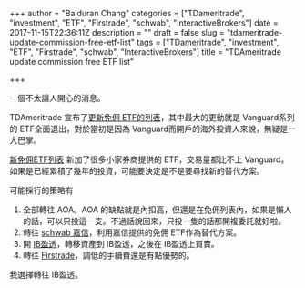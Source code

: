 +++
author = "Balduran Chang"
categories = ["TDameritrade", "investment", "ETF", "Firstrade", "schwab", "InteractiveBrokers"]
date = 2017-11-15T22:36:11Z
description = ""
draft = false
slug = "tdameritrade-update-commission-free-etf-list"
tags = ["TDameritrade", "investment", "ETF", "Firstrade", "schwab", "InteractiveBrokers"]
title = "TDAmeritrade update commission free ETF list"

+++


一個不太讓人開心的消息。

TDAmeritrade 宣布了[更新免佣 ETF的列表](https://www.tdameritrade.com/retail-en_us/resources/pdf/TDA1000835.pdf)，其中最大的更動就是 Vanguard系列的 ETF全面退出，對於當初是因為 Vanguard而開戶的海外投資人來說，無疑是一大巴掌。

[新免佣ETF列表](https://www.tdameritrade.com/retail-en_us/resources/pdf/TDA1000835.pdf) 新加了很多小家券商提供的 ETF，交易量都比不上 Vanguard。如果是已經累積了幾年的投資，可能要決定是不是要尋找新的替代方案。

可能採行的策略有

1. 全部轉往 AOA。AOA 的缺點就是內扣高，但還是在免佣列表內，如果是懶人的話，可以只投這一支。不過話說回來，只投一隻的話那開複委託就好啦。
2. 轉往 [schwab 嘉信](/tag/schwab/)，利用嘉信提供的免佣 ETF作為替代方案。
3. 開 [IB盈透](http://interactivebrokers.com.hk)，轉移資產到 IB盈透，之後在 IB盈透上買賣。
4. 轉往 [Firstrade](/2017/09/21/firstrade-2-95-fee/)，調低的手續費還是有點優勢的。

我選擇轉往 IB盈透。

